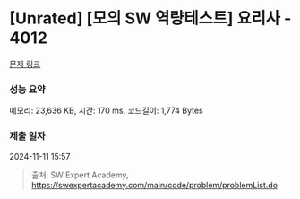 # [Unrated] [모의 SW 역량테스트] 요리사 - 4012 

[문제 링크](https://swexpertacademy.com/main/code/problem/problemDetail.do?contestProbId=AWIeUtVakTMDFAVH) 

### 성능 요약

메모리: 23,636 KB, 시간: 170 ms, 코드길이: 1,774 Bytes

### 제출 일자

2024-11-11 15:57



> 출처: SW Expert Academy, https://swexpertacademy.com/main/code/problem/problemList.do